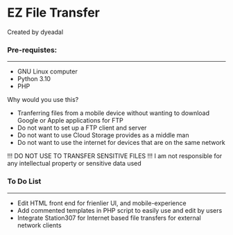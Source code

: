 # EZ File Transfer

Created by dyeadal

### Pre-requistes: 
---
- GNU Linux computer
- Python 3.10
- PHP 

Why would you use this?
- Tranferring files from a mobile device without wanting to download Google or Apple applications for FTP
- Do not want to set up a FTP client and server
- Do not want to use Cloud Storage provides as a middle man
- Do not want to use the internet for devices that are on the same network

!!! DO NOT USE TO TRANSFER SENSITIVE FILES !!!
I am not responsible for any intellectual property or sensitive data used 


### To Do List
---
- Edit HTML front end for frienlier UI, and mobile-experience
- Add commented templates in PHP script to easily use and edit by users
- Integrate Station307 for Internet based file transfers for external network clients
  
